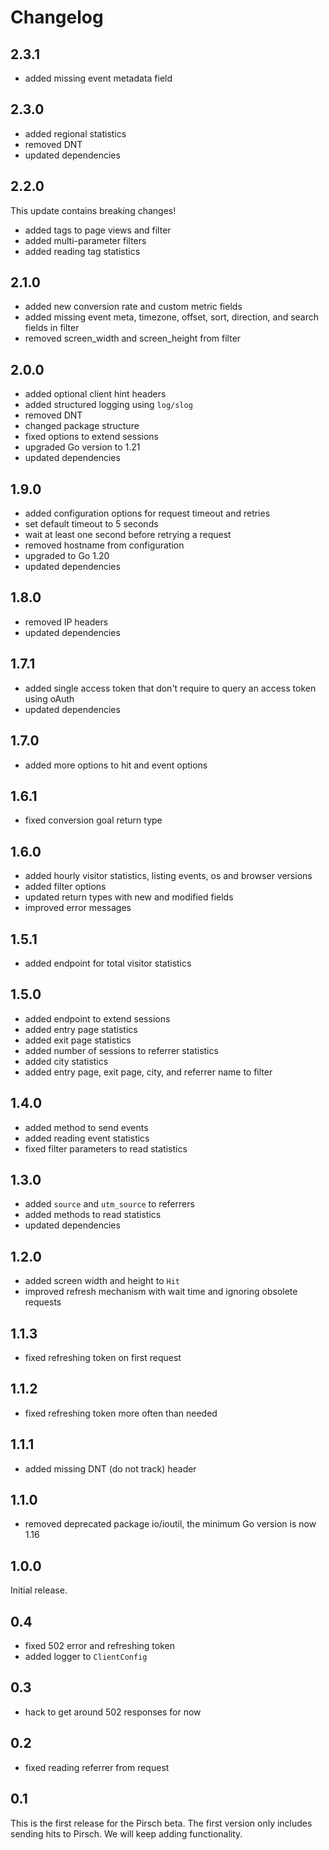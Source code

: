 # Changelog

## 2.3.1

* added missing event metadata field

## 2.3.0

* added regional statistics
* removed DNT
* updated dependencies

## 2.2.0

This update contains breaking changes!

* added tags to page views and filter
* added multi-parameter filters
* added reading tag statistics

## 2.1.0

* added new conversion rate and custom metric fields
* added missing event meta, timezone, offset, sort, direction, and search fields in filter
* removed screen_width and screen_height from filter

## 2.0.0

* added optional client hint headers
* added structured logging using `log/slog`
* removed DNT
* changed package structure
* fixed options to extend sessions
* upgraded Go version to 1.21
* updated dependencies

## 1.9.0

* added configuration options for request timeout and retries
* set default timeout to 5 seconds
* wait at least one second before retrying a request
* removed hostname from configuration
* upgraded to Go 1.20
* updated dependencies

## 1.8.0

* removed IP headers
* updated dependencies

## 1.7.1

* added single access token that don't require to query an access token using oAuth
* updated dependencies

## 1.7.0

* added more options to hit and event options

## 1.6.1

* fixed conversion goal return type

## 1.6.0

* added hourly visitor statistics, listing events, os and browser versions
* added filter options
* updated return types with new and modified fields
* improved error messages

## 1.5.1

* added endpoint for total visitor statistics

## 1.5.0

* added endpoint to extend sessions
* added entry page statistics
* added exit page statistics
* added number of sessions to referrer statistics
* added city statistics
* added entry page, exit page, city, and referrer name to filter

## 1.4.0

* added method to send events
* added reading event statistics
* fixed filter parameters to read statistics

## 1.3.0

* added `source` and `utm_source` to referrers
* added methods to read statistics
* updated dependencies

## 1.2.0

* added screen width and height to `Hit`
* improved refresh mechanism with wait time and ignoring obsolete requests

## 1.1.3

* fixed refreshing token on first request

## 1.1.2

* fixed refreshing token more often than needed

## 1.1.1

* added missing DNT (do not track) header

## 1.1.0

* removed deprecated package io/ioutil, the minimum Go version is now 1.16

## 1.0.0

Initial release.

## 0.4

* fixed 502 error and refreshing token
* added logger to `ClientConfig`

## 0.3

* hack to get around 502 responses for now

## 0.2

* fixed reading referrer from request

## 0.1

This is the first release for the Pirsch beta. The first version only includes sending hits to Pirsch. We will keep adding functionality.
